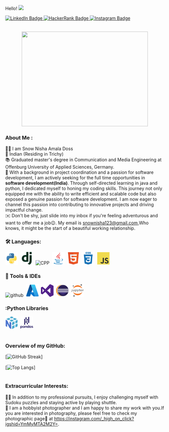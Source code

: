 Hello!
  <img src="https://media.giphy.com/media/hvRJCLFzcasrR4ia7z/giphy.gif" width="30px"/>
  
  <div id="badges">
   <a href="https://www.linkedin.com/in/snow-nisha-amala-doss-5452a9117/">
    <img src="https://img.shields.io/badge/LinkedIn-blue?style=for-the-badge&logo=linkedin&logoColor=white" alt="LinkedIn Badge"/>
  </a>
 
  <a href="https://www.hackerrank.com/snownisha123">
    <img src="https://img.shields.io/badge/HackerRank-grey?style=for-the-badge&logo=HackerRank&logoColor=white" alt="HackerRank Badge"/>
  </a>
 
  <a href="https://www.instagram.com/snow_nishh/">
    <img src="https://img.shields.io/badge/Instagram-pink?style=for-the-badge&logo=Instagram&logoColor=violet" alt="Instagram Badge"/>
  </a>
  <br>
 <img src="https://komarev.com/ghpvc/?username=snownisha&style=flat-square&color=blue" alt=""/>
</div>
<br>

<div align="center">
  <img src="https://media.giphy.com/media/BferOKonYOspm28AiB/giphy.gif" width="400" height="300"/>
</div>


### About Me :
:mage_woman: I am Snow Nisha Amala Doss<br>
:house_with_garden: Indian (Residing in Trichy)<br>
:books: Graduated master's degree in Communication and Media Engineering at Offenburg University of Applied Sciences, Germany.<br>
:dart: With a background in project coordination and a passion for software development, I am actively seeking for the full time opportunities in **software development(India)**. Through self-directed learning in java and python, I dedicated myself to honing my coding skills. This journey not only equipped me with the ability to write efficient and scalable code but also exposed a genuine passion for software development. I am now eager to channel this passion into contributing to innovative projects and driving impactful change.<br>
:envelope: Don't be shy, just slide into my inbox if you're feeling adventurous and want to offer me a job:wink:. My email is snownisha123@gmail.com,Who knows, it might be the start of a beautiful working relationship.

### :hammer_and_wrench: Languages:
<div>
 <img src="https://github.com/devicons/devicon/blob/master/icons/python/python-original.svg"  title="Python" alt="Python" width="40" height="40"/>&nbsp;
 <img src="https://github.com/devicons/devicon/blob/master/icons/django/django-plain.svg"  title="Django" alt="Django" width="40" height="40"/>&nbsp;
 <img src="https://github.com/isocpp/logos/blob/master/cpp_logo.png"  title="cpp" alt="CPP" width="40" height="40"/>&nbsp;
 <img src="https://github.com/devicons/devicon/blob/master/icons/java/java-original.svg"  title="cpp" alt="CPP" width="40" height="40"/>&nbsp;
 <img src="https://github.com/devicons/devicon/blob/master/icons/html5/html5-original.svg" title="HTML5" alt="HTML" width="40" height="40"/>&nbsp; 
 <img src="https://github.com/devicons/devicon/blob/master/icons/css3/css3-plain-wordmark.svg"  title="CSS3" alt="CSS" width="40" height="40"/>&nbsp; 
 <img src="https://github.com/devicons/devicon/blob/master/icons/javascript/javascript-original.svg" title="js" alt="js" width="40" height="40"/>&nbsp;
 

</div>

### :wrench: Tools & IDEs
<div>
<img src="https://github.com/snownisha/snownisha/assets/93483438/b0fc60fa-a231-45f8-a522-e095023fac05"  title="github" alt="github" width="40" height="40"/>&nbsp;
<img src="https://github.com/devicons/devicon/blob/master/icons/azure/azure-original.svg"  title="azure_repo" alt="azure" width="40" height="40"/>&nbsp;
<img src="https://github.com/devicons/devicon/blob/master/icons/visualstudio/visualstudio-plain.svg" title="Visual Studio Code" alt="VSC" width="40" height="40"/>&nbsp;
<img src="https://github.com/devicons/devicon/blob/master/icons/eclipse/eclipse-original.svg" title="Eclipse" alt="Eclipse" width="40" height="40"/>&nbsp;
<img src="https://github.com/devicons/devicon/blob/master/icons/jupyter/jupyter-original-wordmark.svg" title="Jupyter" alt="Jupyter" width="40" height="40"/>&nbsp;
</div>

### :Python Libraries
<div>
<img src="https://github.com/devicons/devicon/blob/master/icons/numpy/numpy-original.svg"  title="Numpy" alt="Numpy" width="40" height="40"/>&nbsp;
<img src="https://github.com/devicons/devicon/blob/master/icons/pandas/pandas-plain-wordmark.svg"  title="pandas" alt="pandas" width="40" height="40"/>&nbsp;

</div>
<br>

### Overview of my GitHub:
[![GitHub Streak](http://github-readme-streak-stats.herokuapp.com?user=snownisha&theme=dark&background=000000)] <br><br>
[![Top Langs](https://github-readme-stats.vercel.app/api/top-langs/?username=snownisha&layout=compact&theme=vision-friendly-dark)]<br><br>

### Extracurricular Interests: 
💁‍♀️ In addition to my professional pursuits, I enjoy challenging myself with Sudoku puzzles and staying active by playing shuttle.<br>
:camera_flash: I am a hobbyist photographer and I am happy to share my work with you.If you are interested in photography, please feel free to check my photographic page🎥 at https://instagram.com/_high_on_click?igshid=YmMyMTA2M2Y=.
